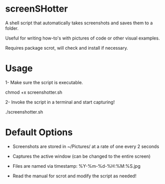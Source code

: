 # screenSHotter #

A shell script that automatically takes screenshots and saves them to a folder.

Useful for writing how-to's with pictures of code or other visual examples.

Requires package scrot, will check and install if necessary.

# Usage #

1- Make sure the script is executable.

chmod +x screenshotter.sh

2- Invoke the script in a terminal and start capturing!

./screenshotter.sh

# Default Options #

- Screenshots are stored in ~/Pictures/ at a rate of one every 2 seconds

- Captures the active window (can be changed to the entire screen)

- Files are named via timestamp: %Y-%m-%d-%H:%M:%S.jpg

- Read the manual for scrot and modify the script as needed!
